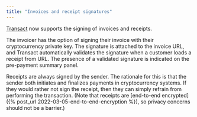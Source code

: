 ```yaml
---
title: "Invoices and receipt signatures"
---
```


[Transact](https://transactcc.github.io/) now supports the signing of invoices and receipts.

The invoicer has the option of signing their invoice with their cryptocurrency private key. The signature is attached to the invoice URL, and Transact automatically validates the signature when a customer loads a receipt from URL. The presence of a validated signature is indicated on the pre-payment summary panel.

Receipts are always signed by the sender. The rationale for this is that the sender both initiates and finalizes payments in cryptocurrency systems. If they would rather not sign the receipt, then they can simply refrain from performing the transaction. (Note that receipts are [end-to-end encrypted]({% post_url 2022-03-05-end-to-end-encryption %}), so privacy concerns should not be a barrier.)
